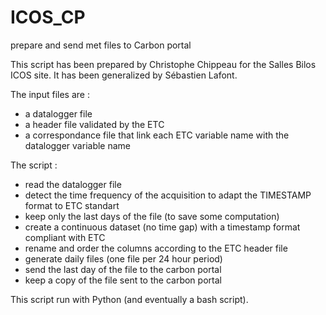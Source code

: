 # ICOS_CP
prepare and send met files to Carbon portal

This script has been prepared by Christophe Chippeau for the Salles Bilos ICOS site.
It has been generalized by Sébastien Lafont.

The input files are : 

* a datalogger file 
* a header file validated by the ETC
* a correspondance file that link each ETC variable name with the datalogger variable name

The script :
* read the datalogger file
* detect the time frequency of the acquisition to adapt the TIMESTAMP format to ETC standart
* keep only the last days of the file (to save some computation)
* create a continuous dataset (no time gap) with a timestamp format compliant with ETC
* rename and order the columns according to the ETC header file
* generate daily files (one file per 24 hour period)
* send the last day of the file to the carbon portal
* keep a copy of the file sent to the carbon portal


This script run with Python (and eventually a bash script).

